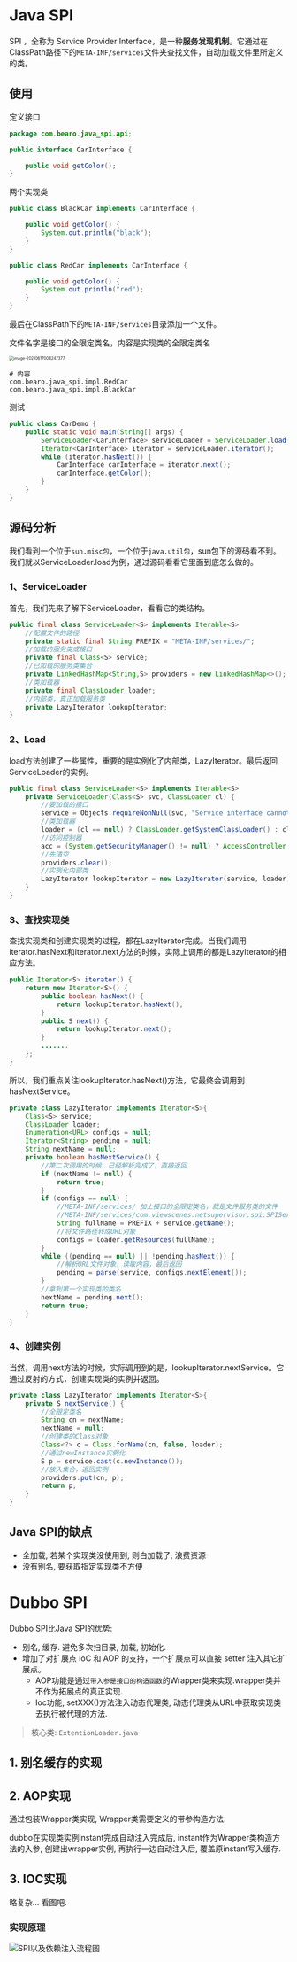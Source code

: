 # Java SPI

[SPI]: https://www.jianshu.com/p/3a3edbcd8f24

SPI ，全称为 Service Provider Interface，是一种**服务发现机制**。它通过在ClassPath路径下的`META-INF/services`文件夹查找文件，自动加载文件里所定义的类。



## 使用

定义接口

```java
package com.bearo.java_spi.api;

public interface CarInterface {

    public void getColor();
}
```



两个实现类

```java
public class BlackCar implements CarInterface {

    public void getColor() {
        System.out.println("black");
    }
}

public class RedCar implements CarInterface {

    public void getColor() {
        System.out.println("red");
    }
}
```

最后在ClassPath下的`META-INF/services`目录添加一个文件。

文件名字是接口的全限定类名，内容是实现类的全限定类名

<img src="img/image-20210617004247377.png" alt="image-20210617004247377" style="zoom:50%;" />

```
# 内容
com.bearo.java_spi.impl.RedCar
com.bearo.java_spi.impl.BlackCar
```



测试

```java
public class CarDemo {
    public static void main(String[] args) {
        ServiceLoader<CarInterface> serviceLoader = ServiceLoader.load(CarInterface.class);
        Iterator<CarInterface> iterator = serviceLoader.iterator();
        while (iterator.hasNext()) {
            CarInterface carInterface = iterator.next();
            carInterface.getColor();
        }
    }
}
```



## 源码分析

我们看到一个位于`sun.misc包`，一个位于`java.util包`，sun包下的源码看不到。我们就以ServiceLoader.load为例，通过源码看看它里面到底怎么做的。

### 1、ServiceLoader

首先，我们先来了解下ServiceLoader，看看它的类结构。

```java
public final class ServiceLoader<S> implements Iterable<S>
    //配置文件的路径
    private static final String PREFIX = "META-INF/services/";
    //加载的服务类或接口
    private final Class<S> service;
    //已加载的服务类集合
    private LinkedHashMap<String,S> providers = new LinkedHashMap<>();
    //类加载器
    private final ClassLoader loader;
    //内部类，真正加载服务类
    private LazyIterator lookupIterator;
}
```

### 2、Load

load方法创建了一些属性，重要的是实例化了内部类，LazyIterator。最后返回ServiceLoader的实例。

```java
public final class ServiceLoader<S> implements Iterable<S>
    private ServiceLoader(Class<S> svc, ClassLoader cl) {
        //要加载的接口
        service = Objects.requireNonNull(svc, "Service interface cannot be null");
        //类加载器
        loader = (cl == null) ? ClassLoader.getSystemClassLoader() : cl;
        //访问控制器
        acc = (System.getSecurityManager() != null) ? AccessController.getContext() : null;
        //先清空
        providers.clear();
        //实例化内部类 
        LazyIterator lookupIterator = new LazyIterator(service, loader);
    }
}
```

### 3、查找实现类

查找实现类和创建实现类的过程，都在LazyIterator完成。当我们调用iterator.hasNext和iterator.next方法的时候，实际上调用的都是LazyIterator的相应方法。

```java
public Iterator<S> iterator() {
    return new Iterator<S>() {
        public boolean hasNext() {
            return lookupIterator.hasNext();
        }
        public S next() {
            return lookupIterator.next();
        }
        .......
    };
}
```

所以，我们重点关注lookupIterator.hasNext()方法，它最终会调用到hasNextService。

```java
private class LazyIterator implements Iterator<S>{
    Class<S> service;
    ClassLoader loader;
    Enumeration<URL> configs = null;
    Iterator<String> pending = null;
    String nextName = null; 
    private boolean hasNextService() {
        //第二次调用的时候，已经解析完成了，直接返回
        if (nextName != null) {
            return true;
        }
        if (configs == null) {
            //META-INF/services/ 加上接口的全限定类名，就是文件服务类的文件
            //META-INF/services/com.viewscenes.netsupervisor.spi.SPIService
            String fullName = PREFIX + service.getName();
            //将文件路径转成URL对象
            configs = loader.getResources(fullName);
        }
        while ((pending == null) || !pending.hasNext()) {
            //解析URL文件对象，读取内容，最后返回
            pending = parse(service, configs.nextElement());
        }
        //拿到第一个实现类的类名
        nextName = pending.next();
        return true;
    }
}
```

### 4、创建实例

当然，调用next方法的时候，实际调用到的是，lookupIterator.nextService。它通过反射的方式，创建实现类的实例并返回。

```java
private class LazyIterator implements Iterator<S>{
    private S nextService() {
        //全限定类名
        String cn = nextName;
        nextName = null;
        //创建类的Class对象
        Class<?> c = Class.forName(cn, false, loader);
        //通过newInstance实例化
        S p = service.cast(c.newInstance());
        //放入集合，返回实例
        providers.put(cn, p);
        return p; 
    }
}
```



## Java SPI的缺点

- 全加载, 若某个实现类没使用到, 则白加载了, 浪费资源
- 没有别名, 要获取指定实现类不方便



# Dubbo SPI

Dubbo SPI比Java SPI的优势:

- 别名, 缓存. 避免多次扫目录, 加载, 初始化.
- 增加了对扩展点 IoC 和 AOP 的支持，一个扩展点可以直接 setter 注入其它扩展点。
  - AOP功能是通过`带入参是接口的构造函数`的Wrapper类来实现.wrapper类并不作为拓展点的真正实现.
  - Ioc功能,  setXXX()方法注入动态代理类, 动态代理类从URL中获取实现类去执行被代理的方法. 



> 核心类: `ExtentionLoader.java`



## 1. 别名缓存的实现





## 2. AOP实现

通过包装Wrapper类实现, Wrapper类需要定义的带参构造方法. 


dubbo在实现类实例instant完成自动注入完成后,  instant作为Wrapper类构造方法的入参,  创建出wrapper实例, 再执行一边自动注入后, 覆盖原instant写入缓存. 



## 3. IOC实现

略复杂... 看图吧. 

### 实现原理

![SPI以及依赖注入流程图](img/SPI以及依赖注入流程图.png)
